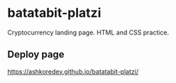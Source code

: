 # batatabit-platzi
Cryptocurrency landing page. HTML and CSS practice.

## Deploy page
https://ashkoredev.github.io/batatabit-platzi/
